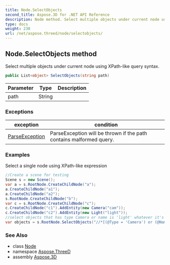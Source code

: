 ```yaml
---
title: Node.SelectObjects
second_title: Aspose.3D for .NET API Reference
description: Node method. Select multiple objects under current node using XPathlike query syntax
type: docs
weight: 230
url: /net/aspose.threed/node/selectobjects/
---
```

## Node.SelectObjects method

Select multiple objects under current node using XPath-like query syntax.

```csharp
public List<object> SelectObjects(string path)
```

| Parameter | Type | Description |
| --- | --- | --- |
| path | String |  |

### Exceptions

| exception | condition |
| --- | --- |
| [ParseException](../../../aspose.threed.utilities/parseexception/) | ParseException will be thrown if the path contains malformed query. |

### Examples

Select a single node using XPath-like expression

```csharp
//Create a scene for testing
Scene s = new Scene();
var a = s.RootNode.CreateChildNode("a");
a.CreateChildNode("a1");
a.CreateChildNode("a2");
s.RootNode.CreateChildNode("b");
var c = s.RootNode.CreateChildNode("c");
c.CreateChildNode("c1").AddEntity(new Camera("cam"));
c.CreateChildNode("c2").AddEntity(new Light("light"));
//select objects that has type Camera or name is 'light' whatever it's located.
var objects = s.RootNode.SelectObjects("//*[(@Type = 'Camera') or (@Name = 'light')]");
```

### See Also

* class [Node](../)
* namespace [Aspose.ThreeD](../../../aspose.threed/)
* assembly [Aspose.3D](../../../)


